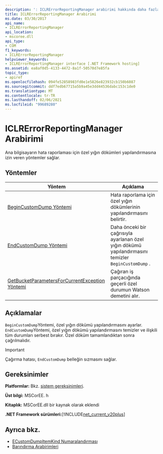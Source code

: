 ```yaml
---
description: ': ICLRErrorReportingManager arabirimi hakkında daha fazla bilgi edinin'
title: ICLRErrorReportingManager Arabirimi
ms.date: 03/30/2017
api_name:
- ICLRErrorReportingManager
api_location:
- mscoree.dll
api_type:
- COM
f1_keywords:
- ICLRErrorReportingManager
helpviewer_keywords:
- ICLRErrorReportingManager interface [.NET Framework hosting]
ms.assetid: ea8af0d5-4133-4472-8a1f-50570d7e85fa
topic_type:
- apiref
ms.openlocfilehash: 094fe52858983fd0e1e5826e823932cb150b6087
ms.sourcegitcommit: ddf7edb67715a5b9a45e3dd44536dabc153c1de0
ms.translationtype: MT
ms.contentlocale: tr-TR
ms.lasthandoff: 02/06/2021
ms.locfileid: "99689280"
---
```

# <a name="iclrerrorreportingmanager-interface"></a>ICLRErrorReportingManager Arabirimi

Ana bilgisayarın hata raporlaması için özel yığın dökümleri yapılandırmasına izin veren yöntemler sağlar.  
  
## <a name="methods"></a>Yöntemler  
  
|Yöntem|Açıklama|  
|------------|-----------------|  
|[BeginCustomDump Yöntemi](iclrerrorreportingmanager-begincustomdump-method.md)|Hata raporlama için özel yığın dökümlerinin yapılandırmasını belirtir.|  
|[EndCustomDump Yöntemi](iclrerrorreportingmanager-endcustomdump-method.md)|Daha önceki bir çağrısıyla ayarlanan özel yığın dökümü yapılandırmasını temizler `BeginCustomDump` .|  
|[GetBucketParametersForCurrentException Yöntemi](iclrerrorreportingmanager-getbucketparametersforcurrentexception-method.md)|Çağıran iş parçacığında geçerli özel durumun Watson demetini alır.|  
  
## <a name="remarks"></a>Açıklamalar  

 `BeginCustomDump`Yöntemi, özel yığın dökümü yapılandırmasını ayarlar. `EndCustomDump`Yöntemi, özel yığın dökümü yapılandırmasını temizler ve ilişkili tüm durumları serbest bırakır. Özel döküm tamamlandıktan sonra çağrılmalıdır.  
  
> [!IMPORTANT]
> Çağırma hatası, `EndCustomDump` belleğin sızmasını sağlar.  
  
## <a name="requirements"></a>Gereksinimler  

 **Platformlar:** Bkz. [sistem gereksinimleri](../../get-started/system-requirements.md).  
  
 **Üst bilgi:** MSCorEE. h  
  
 **Kitaplık:** MSCorEE.dll bir kaynak olarak eklendi  
  
 **.NET Framework sürümleri:**[!INCLUDE[net_current_v20plus](../../../../includes/net-current-v20plus-md.md)]  
  
## <a name="see-also"></a>Ayrıca bkz.

- [ECustomDumpItemKind Numaralandırması](ecustomdumpitemkind-enumeration.md)
- [Barındırma Arabirimleri](hosting-interfaces.md)
